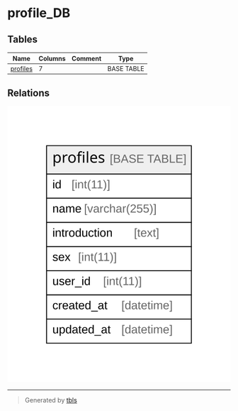 # profile_DB

## Tables

| Name | Columns | Comment | Type |
| ---- | ------- | ------- | ---- |
| [profiles](profiles.md) | 7 |  | BASE TABLE |

## Relations

![er](schema.svg)

---

> Generated by [tbls](https://github.com/k1LoW/tbls)
